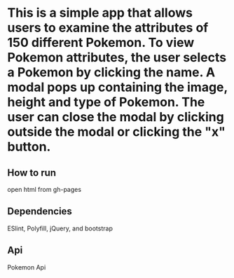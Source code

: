 # This is a simple app that allows users to examine the attributes of 150 different Pokemon. To view Pokemon attributes, the user selects a Pokemon by clicking the name. A modal pops up containing the image, height and type of Pokemon. The user can close the modal by clicking outside the modal or clicking the "x" button.

## How to run
open html from gh-pages

## Dependencies
ESlint, Polyfill, jQuery, and bootstrap

## Api
Pokemon Api
